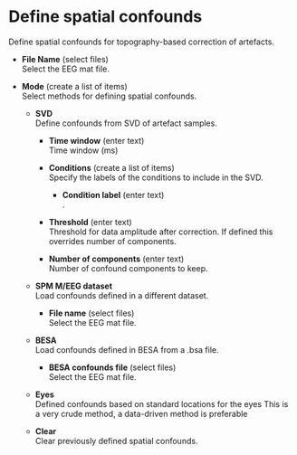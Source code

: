 # Define spatial confounds  
Define spatial confounds for topography-based correction of artefacts.

* **File Name** (select files)  
Select the EEG mat file.

* **Mode** (create a list of items)  
Select methods for defining spatial confounds.

    * **SVD**   
    Define confounds from SVD of artefact samples.

        * **Time window** (enter text)  
        Time window (ms)

        * **Conditions** (create a list of items)  
        Specify the labels of the conditions to include in the SVD.

            * **Condition label** (enter text)  
            .

        * **Threshold** (enter text)  
        Threshold for data amplitude after correction.
        If defined this overrides number of components.

        * **Number of components** (enter text)  
        Number of confound components to keep.

    * **SPM M/EEG dataset**   
    Load confounds defined in a different dataset.

        * **File name** (select files)  
        Select the EEG mat file.

    * **BESA**   
    Load confounds defined in BESA from a .bsa file.

        * **BESA confounds file** (select files)  
        Select the EEG mat file.

    * **Eyes**   
    Defined confounds based on standard locations for the eyes
    This is a very crude method, a data-driven method is preferable

    * **Clear**   
    Clear previously defined spatial confounds.
